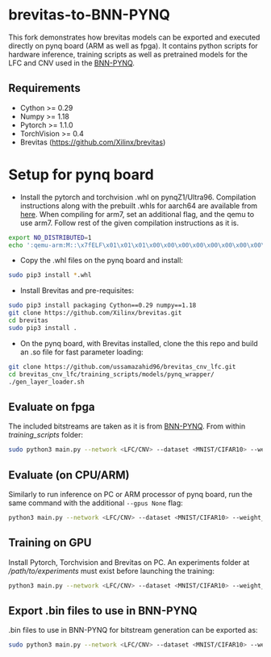 # brevitas-to-BNN-PYNQ

This fork demonstrates how brevitas models can be exported and executed directly on pynq board (ARM as well as fpga). It contains python scripts for hardware inference, training scripts as well as pretrained models for the LFC and CNV
used in the [BNN-PYNQ](https://github.com/Xilinx/BNN-PYNQ).

## Requirements
- Cython >= 0.29
- Numpy >= 1.18
- Pytorch >= 1.1.0
- TorchVision >= 0.4
- Brevitas (https://github.com/Xilinx/brevitas)

# Setup for pynq board
- Install the pytorch and torchvision .whl on pynqZ1/Ultra96. Compilation instructions along with the prebuilt .whls for aarch64 are available from [here](https://github.com/quetric/pynqwheels4pytorch). When compiling for arm7, set an additional flag, and the qemu to use arm7. Follow rest of the given compilation instructions as it is.
 ```bash
export NO_DISTRIBUTED=1
echo ':qemu-arm:M::\x7fELF\x01\x01\x01\x00\x00\x00\x00\x00\x00\x00\x00\x00\x02\x00\x28\x00:\xff\xff\xff\xff\xff\xff\xff\x00\xff\xff\xff\xff\xff\xff\xff\xff\xfe\xff\xff\xff:/usr/bin/qemu-arm-static:' > /proc/sys/fs/binfmt_misc/register
 ```
- Copy the .whl files on the pynq board and install:

 ```bash
sudo pip3 install *.whl
 ```

- Install Brevitas and pre-requisites:
 ```bash
 sudo pip3 install packaging Cython==0.29 numpy==1.18
 git clone https://github.com/Xilinx/brevitas.git
 cd brevitas
 sudo pip3 install .
 ```

- On the pynq board, with Brevitas installed, clone the this repo and build an .so file for fast parameter loading:
 ```bash
 git clone https://github.com/ussamazahid96/brevitas_cnv_lfc.git
 cd brevitas_cnv_lfc/training_scripts/models/pynq_wrapper/
 ./gen_layer_loader.sh
 ```

## Evaluate on fpga

The included bitstreams are taken as it is from [BNN-PYNQ](https://github.com/Xilinx/BNN-PYNQ). From within *training_scripts* folder:
 ```bash
sudo python3 main.py --network <LFC/CNV> --dataset <MNIST/CIFAR10> --weight_bit_width <1/2> --act_bit_width <1/2> --in_bit_width <1/8> --resume ../pretrained_models/<selected model>/checkpoints/best.tar --evaluate --fpga
 ```

## Evaluate (on CPU/ARM)

Similarly to run inference on PC or ARM processor of pynq board, run the same command with the additional `--gpus None` flag:
 ```bash
python3 main.py --network <LFC/CNV> --dataset <MNIST/CIFAR10> --weight_bit_width <1/2> --act_bit_width <1/2> --in_bit_width <1/8> --resume ../pretrained_models/<selected model>/checkpoints/best.tar --evaluate --gpus None
 ```

## Training on GPU

Install Pytorch, Torchvision and Brevitas on PC. An experiments folder at */path/to/experiments* must exist before launching the training:
 ```bash
python3 main.py --network <LFC/CNV> --dataset <MNIST/CIFAR10> --weight_bit_width <1/2> --act_bit_width <1/2> --in_bit_width <1/8> --experiments /path/to/experiments
 ```

## Export .bin files to use in BNN-PYNQ

.bin files to use in BNN-PYNQ for bitstream generation can be exported as:
```bash
sudo python3 main.py --network <LFC/CNV> --dataset <MNIST/CIFAR10> --weight_bit_width <1/2> --act_bit_width <1/2> --in_bit_width <1/8> --resume ../pretrained_models/<selected model>/checkpoints/best.tar --export
 ```